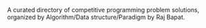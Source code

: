A curated directory of competitive programming problem solutions, organized by Algorithm/Data structure/Paradigm by Raj Bapat.
